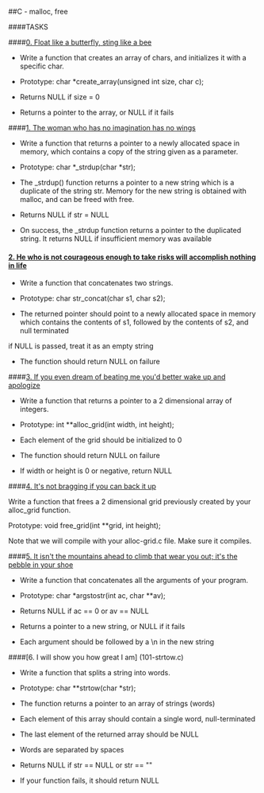 ##C - malloc, free
			
####TASKS		

####[0. Float like a butterfly, sting like a bee](0-create_array.c)
		
- Write a function that creates an array of chars, and initializes it with a specific char.
				
- Prototype: char *create_array(unsigned int size, char c);
		
- Returns NULL if size = 0
		
- Returns a pointer to the array, or NULL if it fails
		

####[1. The woman who has no imagination has no wings](1-strdup.c)
		
- Write a function that returns a pointer to a newly allocated space in memory, which contains a copy of the string given as a parameter.
				
- Prototype: char *_strdup(char *str);
		
- The _strdup() function returns a pointer to a new string which is a duplicate of the string str. Memory for the new string is obtained with malloc, and can be freed with free.
		
- Returns NULL if str = NULL
		
- On success, the _strdup function returns a pointer to the duplicated string. It returns NULL if insufficient memory was available
		

#### [2. He who is not courageous enough to take risks will accomplish nothing in life](2-str_concat.c)
		
- Write a function that concatenates two strings.
				
- Prototype: char str_concat(char s1, char s2);
		
- The returned pointer should point to a newly allocated space in memory which contains the contents of s1, followed by the contents of s2, and null terminated
		
if NULL is passed, treat it as an empty string
		
- The function should return NULL on failure
		

####[3. If you even dream of beating me you'd better wake up and apologize](3-alloc_grid.c)
				
- Write a function that returns a pointer to a 2 dimensional array of integers.

- Prototype: int **alloc_grid(int width, int height);
		
- Each element of the grid should be initialized to 0
		
- The function should return NULL on failure
		
- If width or height is 0 or negative, return NULL
		

####[4. It's not bragging if you can back it up](4-free_grid.c)
				
Write a function that frees a 2 dimensional grid previously created by your alloc_grid function.
		

Prototype: void free_grid(int **grid, int height);
		
Note that we will compile with your alloc-grid.c file. Make sure it compiles.
		
		
####[5. It isn't the mountains ahead to climb that wear you out; it's the pebble in your shoe](100-argstostr.c)
		
- Write a function that concatenates all the arguments of your program.
		
- Prototype: char *argstostr(int ac, char **av);
		
- Returns NULL if ac == 0 or av == NULL
		
- Returns a pointer to a new string, or NULL if it fails
		
- Each argument should be followed by a \n in the new string  
		
		
####[6. I will show you how great I am] (101-strtow.c)
		
- Write a function that splits a string into words.
		
- Prototype: char **strtow(char *str);
		
- The function returns a pointer to an array of strings (words)
		
- Each element of this array should contain a single word, null-terminated
		
- The last element of the returned array should be NULL
		
- Words are separated by spaces
		
- Returns NULL if str == NULL or str == ""
		
- If your function fails, it should return NULL
